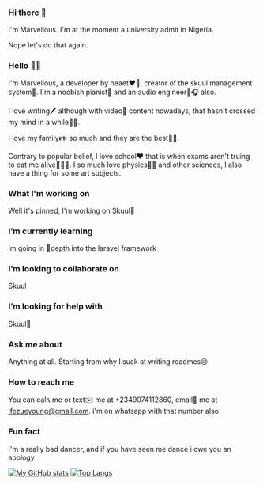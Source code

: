 ### Hi there 👋

I'm Marvellous. I'm at the moment a university admit in Nigeria. 

Nope let's do that again.

### Hello 👋👋 

I'm Marvellous, a developer by heaet❤️💖, creator of the skuul management system🏫. I'm a noobish pianist🎹 and an audio engineer🎵🎧 also.

I love writing🖊 although with video🎥 content nowadays, that hasn't crossed my mind in a while🤷‍♂️. 

I love my family👪 so much and they are the best💯💯.

Contrary to popular belief, I love school❤️ that is when exams aren't truing to eat me alive🥶😪😭. I so much love physics👩‍🔬 and other sciences, I
also have a thing for some art subjects.

### What I'm working on
Well it's pinned, I'm working on Skuul🏫

### I’m currently learning
Im going in 🛫depth into the laravel framework 

### I’m looking to collaborate on
Skuul

### I’m looking for help with
Skuul🏫 

### Ask me about
Anything at all. Starting from why I suck at writing readmes😢

### How to reach me
You can call📞 me or text✉️ me at +2349074112860, email📩 me at ifezueyoung@gmail.com. i'm on whatsapp with that number also

### Fun fact
I'm a really bad dancer, and if you have seen me dance i owe you an apology 

[![My GitHub stats](https://github-readme-stats.vercel.app/api?username=yungifez&count_private=true&show_icons=true&theme=transparent)](https://github.com/yungifez/github-readme-stats)
[![Top Langs](https://github-readme-stats.vercel.app/api/top-langs/?username=yungifez&layout=compact&theme=transparent)](https://github.com/yungifez/github-readme-stats)
